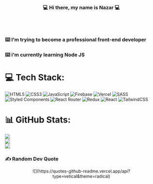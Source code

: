 ### <p align="center">💻  Hi there, my name is Nazar 💻</p><br><br>
### ⌨️ I'm trying to become a professional front-end developer<br>
### ⌨️ i'm currently learning Node JS


# 💻 Tech Stack:
![HTML5](https://img.shields.io/badge/html5-%23E34F26.svg?style=for-the-badge&logo=html5&logoColor=white) ![CSS3](https://img.shields.io/badge/css3-%231572B6.svg?style=for-the-badge&logo=css3&logoColor=white) ![JavaScript](https://img.shields.io/badge/javascript-%23323330.svg?style=for-the-badge&logo=javascript&logoColor=%23F7DF1E) ![Firebase](https://img.shields.io/badge/firebase-%23039BE5.svg?style=for-the-badge&logo=firebase) ![Vercel](https://img.shields.io/badge/vercel-%23000000.svg?style=for-the-badge&logo=vercel&logoColor=white) ![SASS](https://img.shields.io/badge/SASS-hotpink.svg?style=for-the-badge&logo=SASS&logoColor=white) ![Styled Components](https://img.shields.io/badge/styled--components-DB7093?style=for-the-badge&logo=styled-components&logoColor=white) ![React Router](https://img.shields.io/badge/React_Router-CA4245?style=for-the-badge&logo=react-router&logoColor=white) ![Redux](https://img.shields.io/badge/redux-%23593d88.svg?style=for-the-badge&logo=redux&logoColor=white) ![React](https://img.shields.io/badge/react-%2320232a.svg?style=for-the-badge&logo=react&logoColor=%2361DAFB) ![TailwindCSS](https://img.shields.io/badge/tailwindcss-%2338B2AC.svg?style=for-the-badge&logo=tailwind-css&logoColor=white)
# 📊 GitHub Stats:
![](https://github-readme-stats.vercel.app/api?username=tsiupaknazar&theme=dark&hide_border=false&include_all_commits=false&count_private=false)<br/>
![](https://github-readme-streak-stats.herokuapp.com/?user=tsiupaknazar&theme=dark&hide_border=false)<br/>
![](https://github-readme-stats.vercel.app/api/top-langs/?username=tsiupaknazar&theme=dark&hide_border=false&include_all_commits=false&count_private=false&layout=compact)

### ✍️ Random Dev Quote
<p align="center">![](https://quotes-github-readme.vercel.app/api?type=vetical&theme=radical)</p>
